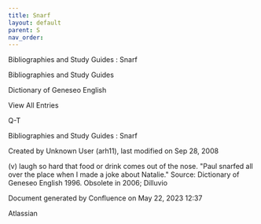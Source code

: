 ```yaml
---
title: Snarf
layout: default
parent: S
nav_order:
---
```


Bibliographies and Study Guides : Snarf

Bibliographies and Study Guides

Dictionary of Geneseo English

View All Entries

Q-T

Bibliographies and Study Guides : Snarf

Created by  Unknown User (arh11), last modified on Sep 28, 2008

(v) laugh so hard that food or drink comes out of the nose. &quot;Paul snarfed all over the place when I made a joke about Natalie.&quot; Source: Dictionary of Geneseo English 1996. Obsolete in 2006; Dilluvio

Document generated by Confluence on May 22, 2023 12:37

Atlassian

